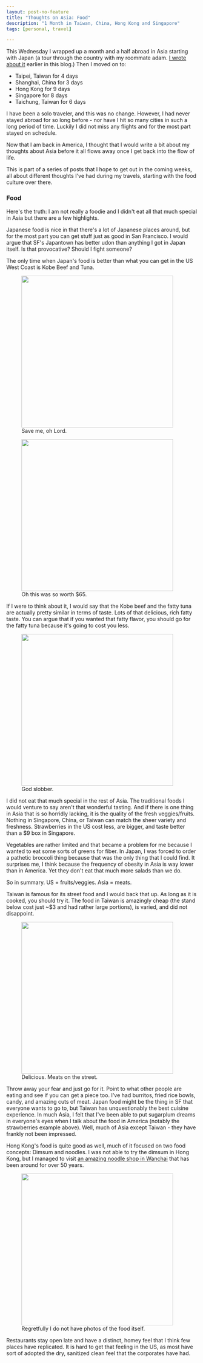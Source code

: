 ```yaml
---
layout: post-no-feature
title: "Thoughts on Asia: Food"
description: "1 Month in Taiwan, China, Hong Kong and Singapore"
tags: [personal, travel]

---
```


This Wednesday I wrapped up a month and a half abroad in Asia starting with Japan (a tour through the country with my roommate adam. [I wrote about it](http://jonathanstyu.github.io/things-i-think-about-japan) earlier in this blog.) Then I moved on to: 

* Taipei, Taiwan for 4 days
* Shanghai, China for 3 days
* Hong Kong for 9 days 
* Singapore for 8 days
* Taichung, Taiwan for 6 days

I have been a solo traveler, and this was no change. However, I had never stayed abroad for so long before - nor have I hit so many cities in such a long period of time. Luckily I did not miss any flights and for the most part stayed on schedule. 

Now that I am back in America, I thought that I would write a bit about my thoughts about Asia before it all flows away once I get back into the flow of life. 

This is part of a series of posts that I hope to get out in the coming weeks, all about different thoughts I've had during my travels, starting with the food culture over there. 

### Food 

Here's the truth: I am not really a foodie and I didn't eat all that much special in Asia but there are a few highlights. 

Japanese food is nice in that there's a lot of Japanese places around, but for the most part you can get stuff just as good in San Francisco. I would argue that SF's Japantown has better udon than anything I got in Japan itself. Is that provocative? Should I fight someone? 

The only time when Japan's food is better than what you can get in the US West Coast is Kobe Beef and Tuna. 

<figure>
	<img src='https://raw.githubusercontent.com/jonathanstyu/jonathanstyu.github.com/master/images/az-kobe1.jpg' style='width: 400px'>
	<figcaption>Save me, oh Lord.</figcaption>
</figure>

<figure>
	<img src='https://raw.githubusercontent.com/jonathanstyu/jonathanstyu.github.com/master/images/az-kobe2.jpg' style='width: 400px'>
	<figcaption>Oh this was so worth $65.</figcaption>
</figure>

If I were to think about it, I would say that the Kobe beef and the fatty tuna are actually pretty similar in terms of taste. Lots of that delicious, rich fatty taste. You can argue that if you wanted that fatty flavor, you should go for the fatty tuna because it's going to cost you less. 

<figure>
	<img src='https://raw.githubusercontent.com/jonathanstyu/jonathanstyu.github.com/master/images/az-tuna.jpg' style='width: 400px'>
	<figcaption>God slobber.</figcaption>
</figure>

I did not eat that much special in the rest of Asia. The traditional foods I would venture to say aren't that wonderful tasting. And if there is one thing in Asia that is so horridly lacking, it is the quality of the fresh veggies/fruits. Nothing in Singapore, China, or Taiwan can match the sheer variety and freshness. Strawberries in the US cost less, are bigger, and taste better than a $9 box in Singapore. 

Vegetables are rather limited and that became a problem for me because I wanted to eat some sorts of greens for fiber. In Japan, I was forced to order a pathetic broccoli thing because that was the only thing that I could find. It surprises me, I think because the frequency of obesity in Asia is way lower than in America. Yet they don't eat that much more salads than we do. 

So in summary. US = fruits/veggies. Asia = meats. 

Taiwan is famous for its street food and I would back that up. As long as it is cooked, you should try it. The food in Taiwan is amazingly cheap (the stand below cost just ~$3 and had rather large portions), is varied, and did not disappoint. 

<figure>
	<img src='https://raw.githubusercontent.com/jonathanstyu/jonathanstyu.github.com/master/images/az-taiwanstreet.jpg' style='width: 400px'>
	<figcaption>Delicious. Meats on the street.</figcaption>
</figure>

Throw away your fear and just go for it. Point to what other people are eating and see if you can get a piece too. I've had burritos, fried rice bowls, candy, and amazing cuts of meat. Japan food might be the thing in SF that everyone wants to go to, but Taiwan has unquestionably the best cuisine experience. In much Asia, I felt that I've been able to put sugarplum dreams in everyone's eyes when I talk about the food in America (notably the strawberries example above). Well, much of Asia except Taiwan - they have frankly not been impressed. 

Hong Kong's food is quite good as well, much of it focused on two food concepts: Dimsum and noodles. I was not able to try the dimsum in Hong Kong, but I managed to visit [an amazing noodle shop in Wanchai](https://www.yelp.com/biz/%E6%B0%B8%E8%8F%AF%E9%BA%B5%E5%AE%B6-%E9%A6%99%E6%B8%AF) that has been around for over 50 years.

<figure>
	<img src='https://raw.githubusercontent.com/jonathanstyu/jonathanstyu.github.com/master/images/az-wingwah.jpg' style='width: 400px'>
	<figcaption>Regretfully I do not have photos of the food itself.</figcaption>
</figure>

Restaurants stay open late and have a distinct, homey feel that I think few places have replicated. It is hard to get that feeling in the US, as most have sort of adopted the dry, sanitized clean feel that the corporates have had. 